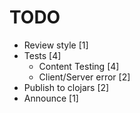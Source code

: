 # TODO

- Review style [1]
- Tests [4]
  - Content Testing [4]
  - Client/Server error [2]
- Publish to clojars [2]
- Announce [1]

